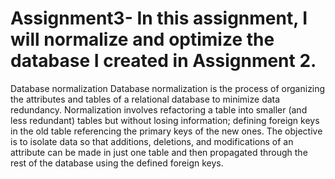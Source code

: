 # Assignment3- In this assignment, I will normalize and optimize the database I created in Assignment 2.
Database normalization
Database normalization is the process of organizing the attributes and tables of a relational database to
minimize data redundancy.
Normalization involves refactoring a table into smaller (and less redundant) tables but without losing
information; defining foreign keys in the old table referencing the primary keys of the new ones. The
objective is to isolate data so that additions, deletions, and modifications of an attribute can be made in
just one table and then propagated through the rest of the database using the defined foreign keys.
